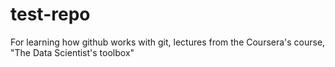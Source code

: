 test-repo
=========

For learning how github works with git, lectures from the Coursera's course, "The Data Scientist's toolbox"
